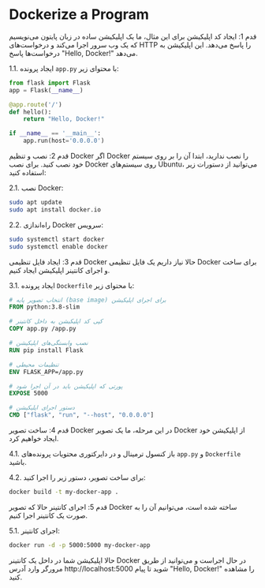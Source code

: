 #  Dockerize a Program
قدم 1: ایجاد کد اپلیکیشن
برای این مثال، ما یک اپلیکیشن ساده در زبان پایتون می‌نویسیم که یک وب سرور اجرا می‌کند و درخواست‌های HTTP را پاسخ می‌دهد. این اپلیکیشن به درخواست‌ها پاسخ "Hello, Docker!" می‌دهد.

1.1. ایجاد پرونده `app.py` با محتوای زیر:

```python
from flask import Flask
app = Flask(__name__)

@app.route('/')
def hello():
    return "Hello, Docker!"

if __name__ == '__main__':
    app.run(host='0.0.0.0')
```

قدم 2: نصب و تنظیم Docker
اگر Docker را نصب ندارید، ابتدا آن را بر روی سیستم خود نصب کنید. برای نصب Docker روی سیستم‌های Ubuntu، می‌توانید از دستورات زیر استفاده کنید:

2.1. نصب Docker:

```bash
sudo apt update
sudo apt install docker.io
```

2.2. راه‌اندازی Docker سرویس:

```bash
sudo systemctl start docker
sudo systemctl enable docker
```

قدم 3: ایجاد فایل تنظیمی Docker
حالا نیاز داریم یک فایل تنظیمی Docker برای ساخت و اجرای کانتینر اپلیکیشن ایجاد کنیم.

3.1. ایجاد پرونده `Dockerfile` با محتوای زیر:

```Dockerfile
# انتخاب تصویر پایه (base image) برای اجرای اپلیکیشن
FROM python:3.8-slim

# کپی کد اپلیکیشن به داخل کانتینر
COPY app.py /app.py

# نصب وابستگی‌های اپلیکیشن
RUN pip install Flask

# تنظیمات محیطی
ENV FLASK_APP=/app.py

# پورتی که اپلیکیشن باید در آن اجرا شود
EXPOSE 5000

# دستور اجرای اپلیکیشن
CMD ["flask", "run", "--host", "0.0.0.0"]
```

قدم 4: ساخت تصویر Docker
در این مرحله، ما یک تصویر Docker از اپلیکیشن خود ایجاد خواهیم کرد.

4.1. باز کنسول ترمینال و در دایرکتوری محتویات پرونده‌های `app.py` و `Dockerfile` باشید.

4.2. برای ساخت تصویر، دستور زیر را اجرا کنید:

```bash
docker build -t my-docker-app .
```

قدم 5: اجرای کانتینر
حالا که تصویر Docker ساخته شده است، می‌توانیم آن را به صورت یک کانتینر اجرا کنیم.

5.1. اجرای کانتینر:

```bash
docker run -d -p 5000:5000 my-docker-app
```

حالا اپلیکیشن شما در داخل یک کانتینر Docker در حال اجراست و می‌توانید از طریق مرورگر وارد آدرس http://localhost:5000 شوید تا پیام "Hello, Docker!" را مشاهده کنید.

